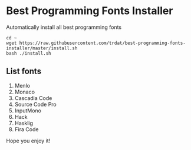 # Best Programming Fonts Installer
Automatically install all best programming fonts
```
cd ~
wget https://raw.githubusercontent.com/trdat/best-programming-fonts-installer/master/install.sh
bash ./install.sh
```

## List fonts

 1. Menlo
 2. Monaco
 3. Cascadia Code
 4. Source Code Pro
 5. InputMono
 6. Hack
 7. Hasklig
 8. Fira Code

Hope you enjoy it!

